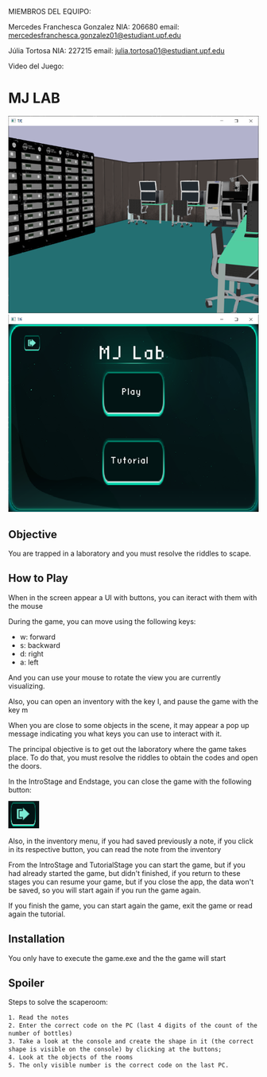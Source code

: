 MIEMBROS DEL EQUIPO:

Mercedes Franchesca Gonzalez
NIA: 206680
email: mercedesfranchesca.gonzalez01@estudiant.upf.edu

Júlia Tortosa
NIA: 227215
email: julia.tortosa01@estudiant.upf.edu

Video del Juego: 


# MJ LAB #

![GameScreen](/Capturas/GameScreen.PNG)
![IntroScreen](/Capturas/IntroScreen.PNG)


## Objective

You are trapped in a laboratory and you must resolve the riddles to scape.

## How to Play

When in the screen appear a UI with buttons, you can iteract with them with the mouse

During the game, you can move using the following keys:
- w: forward
- s: backward
- d: right
- a: left

And you can use your mouse to rotate the view you are currently visualizing.

Also, you can open an inventory with the key I, and pause the game with the key m

When you are close to some objects in the scene, it may appear a pop up message indicating you what keys you can use to interact with it.

The principal objective is to get out the laboratory where the game takes place. 
To do that, you must resolve the riddles to obtain the codes and open the doors.

In the IntroStage and Endstage, you can close the game with the following button:

![CloseButton](/Capturas/closebutton.png)

Also, in the inventory menu, if you had saved previously a note, if you click in its respective button, you can read the note from the inventory


From the IntroStage and  TutorialStage you can start the game, but if you had already started the game, but didn't finished, if you return to these stages you can resume your game, but if you close the app, the data won't be saved, so you will start again if you run the game again.

If you finish the game, you can start again the game, exit the game or read again the tutorial.

## Installation ##

You only have to execute the game.exe and the the game will start


## Spoiler ##

Steps to solve the scaperoom: 

    1. Read the notes
    2. Enter the correct code on the PC (last 4 digits of the count of the number of bottles)
    3. Take a look at the console and create the shape in it (the correct shape is visible on the console) by clicking at the buttons;
    4. Look at the objects of the rooms
    5. The only visible number is the correct code on the last PC.
